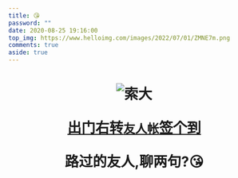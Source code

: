 ```yaml
---
title: 😘
password: ""
date: 2020-08-25 19:16:00
top_img: https://www.helloimg.com/images/2022/07/01/ZMNE7m.png
comments: true
aside: true
---
```


<!--
 * @Author: Weidows
 * @Date: 2020-08-25 19:14:35
 * @LastEditors: Weidows
 * @LastEditTime: 2022-07-01 11:45:40
 * @FilePath: \Blog-private\source\tags\comment.md
-->

<h1 align="center">

![索大](https://www.helloimg.com/images/2022/07/01/ZMN2CS.png)

<a href="./link">出门右转`友人帐`签个到</a>

路过的友人,聊两句?😘

</h1>
